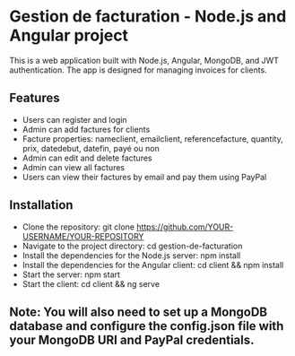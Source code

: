 # Gestion de facturation - Node.js and Angular project

This is a web application built with Node.js, Angular, MongoDB, and JWT authentication. The app is designed for managing invoices for clients.

## Features
- Users can register and login
- Admin can add factures for clients
- Facture properties: nameclient, emailclient, referencefacture, quantity, prix, datedebut, datefin, payé ou non
- Admin can edit and delete factures
- Admin can view all factures
- Users can view their factures by email and pay them using PayPal
## Installation
- Clone the repository: git clone https://github.com/YOUR-USERNAME/YOUR-REPOSITORY
- Navigate to the project directory: cd gestion-de-facturation
- Install the dependencies for the Node.js server: npm install
- Install the dependencies for the Angular client: cd client && npm install
- Start the server: npm start
- Start the client: cd client && ng serve

## Note: You will also need to set up a MongoDB database and configure the config.json file with your MongoDB URI and PayPal credentials.
